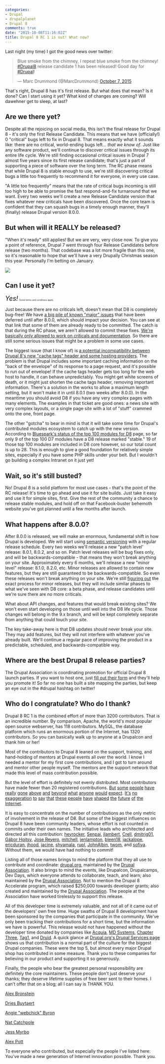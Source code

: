 ```yaml
---
categories:
- Drupal
- drupalplanet
- Drupal 8
comments: true
date: "2015-10-08T11:16:02Z"
title: Drupal 8 RC 1 is out! What now?
---
```

Last night (my time) I got the good news over twitter:

<blockquote class="twitter-tweet" lang="en"><p lang="en" dir="ltr">Blue smoke from the chimney, I repeat blue smoke from the chimney!&#10;&#10;<a href="https://twitter.com/hashtag/Drupal8?src=hash">#Drupal8</a> release candidate 1 has been released! Good day for <a href="https://twitter.com/hashtag/Drupal?src=hash">#Drupal</a>!</p>&mdash; Marc Drummond (@MarcDrummond) <a href="https://twitter.com/MarcDrummond/status/651870155828412416">October 7, 2015</a></blockquote>
<script async src="//platform.twitter.com/widgets.js" charset="utf-8"></script>

That's right, Drupal 8 has it's first release. But what does that mean? Is it done? Can I start using it yet? What kind of changes are coming? Will dawehner get to sleep, at last?

Are we there yet?
---

Despite all the rejoicing on social media, this isn't the final release for Drupal 8 - it's only the first Release Candidate. This means that we have (officially!) 0 "critical" bugs left to fix in Drupal 8. That means exactly what it sounds like: there are no critical, world-ending bugs left... _that we know of_. Just like any software product, we'll continue to discover critical issues through its entire life cycle. We're still finding occasional critical issues in Drupal 7 almost five years since its first release candidate; that's just a part of supporting a piece of software over the long term. The RC phase means that while Drupal 8 is stable enough to use, we're still discovering critical bugs a little too frequently to recommend it for everyone, in every use case.

"A little too frequently" means that the rate of critical bugs incoming is still too high to be able to promise the fast respond-and-fix turnaround that we want. Every two weeks we'll create a new Release Candidate version that fixes whatever new criticals have been discovered. Once the core team is confident that they can squash bugs in a timely enough manner, they'll (finally) release Drupal version 8.0.0. 

But when will it REALLY be released?
---

"When it's ready" still applies! But we are very, very close now. To give you a point of reference, Drupal 7 went through four Release Candidates before release (two months). That codebase was a lot more fragile than this one, so it's reasonable to hope that we'll have a very Drupally Christmas season this year. Personally I'm betting on January.

<img src="https://www.drupal.org/files/christmas-ad.png">

Can I use it yet?
---

<span style="font-size: 1.5em">*Yes!*</span> <span style='font-size:0.5em'>Some terms and conditions apply.</span>

Just because there are no criticals left, doesn't mean that D8 is completely bug-free! We have [a big pile of known "major" issues](https://www.drupal.org/project/issues/search/drupal?assigned=&submitted=&project_issue_followers=&status[]=1&status[]=13&status[]=8&status[]=14&status[]=4&priorities[]=300&categories[]=1&version[]=8.0.x-dev&issue_tags_op=%3D&issue_tags=) that have been deferred until after 8.0.0, which should impact your decision. You can see at that link that some of them are already ready to be committed. The catch is that during the RC phase, we aren't allowed to commit these fixes. [We're basically only allowed to work on criticals and documentation](https://www.drupal.org/core/d8-allowed-changes#rc). So there are still some serious issues that might be a problem in some use cases.

The biggest issue (that I know of) is [a potential incompatibility between Drupal 8's new "cache tags" header and some hosting providers](https://www.drupal.org/node/2542868). The problem is that Drupal includes some important caching information on the "back of the envelope" of its response to a page request, and it's possible to run out of envelope! If the cache tags header gets too long for the web host to handle, it can behave unpredictably. You might get white screens of death, or it might just shorten the cache tags header, removing important information. There's a solution in the works to allow a maximum length setting, but it won't make it in until 8.0.1 (two weeks after 8.0.0). In the meantime you should avoid D8 if you have any very complex pages with many elements. The examples in that ticket are good ones: a news site with very complex layouts, or a single page site with a lot of "stuff" crammed onto the one, front page.

The other "gotcha" to bear in mind is that it will take some time for Drupal's contributed modules ecosystem to catch up with the new version. According to [Bluespark's status of the top 100 modules for D8](http://www.bluespark.com/status-top-100-contributed-modules-drupal-8) page, so far only 9 of the top 100 D7 modules have a D8 release marked "stable." 19 of those top 100 modules are included in D8 core however, so our total count is up to 28. This is enough to give a good foundation for relatively simple sites, especially if you have some PHP skills under your belt. But I wouldn't go building a complex Intranet on it just yet! 

Wait, so it's still busted?
---

No! Drupal 8 is a solid platform for most use cases - that's the point of the RC release! It's time to go ahead and use it for site builds. Just take it easy and use it for simple sites, first. Give the rest of the community a chance to release stable modules, and hold off on that Facebook-buster behemoth website you've got planned until a few months after launch.

What happens after 8.0.0?
---

After 8.0.0 is released, we will make an enormous, fundamental shift in how Drupal is developed. We will start using [semantic versioning](http://semver.org) with a regular release schedule. Every two weeks we'll release a new "patch level' release: 8.0.1, 8.0.2, and so on. Patch level releases will be bug fixes only, and will be backwards-compatible - that means they won't break anything on your site. Approximately every 6 months, we'll release a new "minor level" release: 8.1.0, 8.2.0, etc. Minor releases are allowed to contain new features, but they are still guaranteed to be backwards-compatible. So even these releases won't break anything on your site. We're still [figuring out]() the exact process for minor releases, but they will include similar phases to what we've seen with D8 core: a beta phase, and release candidates until we're sure there are no more criticals.

What about API changes, and features that would break existing sites? We won't even start developing on those until well into the D8 life cycle. Those changes will belong in the 9.x branch, and will be kept completely separate from anything that could touch your site. 

The key take-away here is that D8 updates should never break your site. They may add features, but they will not interfere with whatever you've already built. We'll continue a regular pace of improving the product in a predictable, scheduled, and backwards-compatible way.

Where are the best Drupal 8 release parties?
---

The Drupal Association is coordinating promotion for official Drupal 8 launch parties. If you want to host one, just [fill out their form](https://assoc.drupal.org/drupal-8-launch-party) and they'll help you promote it! So far no one has built a site mapping the parties, but keep an eye out in the #drupal hashtag on twitter!

Who do I congratulate? Who do I thank?
---

Drupal 8 RC 1 is the combined effort of more than 3200 contributors. That is an incredible number. By comparison, Apache, the world's most popular open source webserver, has 118 contributors. MySQL, the database platform which runs an enormous portion of the Internet, has 1320 contributors. So you can basically walk up to anyone at a Drupalcon and thank him or her!

Most of the contributors to Drupal 8 leaned on the support, training, and hand-holding of mentors at Drupal events all over the world. I know I needed a mentor for my first core contributions, and I got to turn around and mentor other people myself. The mentors are the support network that made this level of mass contribution possible.

But the level of effort is definitely not evenly distributed. Most contributors have made fewer than 20 registered contributions. [But](https://drupal.org/u/dawehner) [some](https://drupal.org/u/tim.plunkett) [people](https://drupal.org/u/berdir) [have](https://drupal.org/u/alexpott) [really](https://drupal.org/u/wim-leers) [gone](https://drupal.org/u/sun) [above](https://drupal.org/u/damiankloip) [and](https://drupal.org/u/xjm) [beyond](https://drupal.org/u/gábor-hojtsy) [what](https://drupal.org/u/larowlan) [anyone](https://drupal.org/u/chx) [would](https://drupal.org/u/andypost) [expect](https://drupal.org/u/ameteescu). [It's](https://drupal.org/u/jhodgdon) [no](https://drupal.org/u/yched) [exaggeration](https://drupal.org/u/joelpittet) [to](https://drupal.org/u/effulgentsia) [say](https://drupal.org/u/yesct) [that](https://drupal.org/u/swentel) [these](https://drupal.org/u/cottser) [people](https://drupal.org/u/nod_) [have](https://drupal.org/u/vijaycs85) [shaped](https://drupal.org/u/pwolanin) [the](https://drupal.org/u/aspilicious) [future](https://drupal.org/u/tstoeckler) [of](https://drupal.org/u/xano) [the](https://drupal.org/u/plach) [Internet](https://drupal.org/u/lewisnyman).

It is easy to concentrate on the number of contributions as the only metric of involvement in the release of D8. But some of the biggest influences on Drupal 8 have been community leaders, whose effort is not counted in commits under their own names. The initiative leads who architected and directed all this contribution: [heyrocker](https://drupal.org/u/heyrocker), [Senpai](https://drupal.org/u/Senpai), [jlambert](https://drupal.org/u/jlambert), [Crell](https://drupal.org/u/Crell), [dmitrig01](https://drupal.org/u/dmitrig01), [Gábor Hojtsy](https://drupal.org/u/gábor-hojtsy), [Jose Reyero](https://drupal.org/u/jose-reyero), [mitchell](https://drupal.org/u/mitchell), [jenlampton](https://drupal.org/u/jenlampton), [bleen18](https://drupal.org/u/bleen18), [jackalope](https://drupal.org/u/jackalope), [ericduran](https://drupal.org/u/ericduran), [jhood](https://drupal.org/u/jhood), [jacine](https://drupal.org/u/jacine), [shyamala](https://drupal.org/u/shyamala), [rupl](https://drupal.org/u/rupl), [JohnAlbin](https://drupal.org/u/johnalbin), [twom](https://drupal.org/u/twom), and [sofiya](https://drupal.org/u/sofiya). Without them, we would have had nothing to commit!

Listing all of those names brings to mind the platform that they all use to contribute and coordinate: [drupal.org](https://drupal.org), maintained by the [Drupal Association](https://assoc.drupal.org/). It also brings to mind the events, like Drupalcon, Drupalcamps, Dev Days, which everyone attends to collaborate, teach, and learn; also maintained by the [Drupal Association](https://assoc.drupal.org/). Not to mention the Drupal 8 Accelerate program, which raised $250,000 towards developer grants; also created and maintained by the [Drupal Association](https://assoc.drupal.org/). The people at the Association have worked tirelessly to support this release.

All of this developer time is extremely valuable, and not all of it came out of the developers' own free time. Huge swaths of Drupal 8 development have been sponsored by the companies that participate in the community. We've only been tracking their contributions for a short time, but the information we have is powerful. This release would not have happened without the developer time donated by companies like [Acquia](https://acquia.com), [MD Systems](http://www.md-systems.ch), [Chapter Three](http://www.chapterthree.com), [Tag1](http://tag1consulting.com), and [Druid](http://druid.fi). A quick glance at [Drupal.org's Drupal Services page](https://www.drupal.org/drupal-services) shows us that contribution is a normal part of the culture for the biggest Drupal companies. These were the top 5, but almost every major Drupal shop has contributed in some measure. Thank you to these companies for believing in our product and supporting it so generously.

Finally, the people who bear the greatest personal responsibility are definitely the core maintainers. These people don't just deserve your thanks; they deserve lifetime supplies of free beer sent to their homes. I can't offer that on a blog; all I can say is THANK YOU.

[Alex Bronstein](https://drupal.org/u/effulgentsia)

[Dries Buytaert](https://drupal.org/u/dries)

[Angie "webchick" Byron](https://drupal.org/u/webchick)

[Nat Catchpole](https://drupal.org/u/catch)

[Jess Myrbo](https://drupal.org/u/xjm)

[Alex Pott](https://drupal.org/u/alexpott)

To everyone who contributed, but especially the people I've listed here: You've made a new generation of Internet innovation possible. Thank you.
